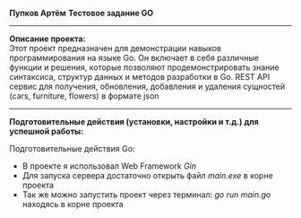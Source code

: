 __Пупков Артём__
__Тестовое задание GO__

---

__Описание проекта:__  
Этот проект предназначен для демонстрации навыков программирования на языке Go. Он включает в себя различные функции и решения, которые позволяют продемонстрировать знание синтаксиса, структур данных и методов разработки в Go.
REST API сервис для получения, обновления, добавления и удаления сущностей (cars, furniture, flowers) в формате json 

---

__Подготовительные действия (установки, настройки и т.д.) для успешной работы:__  

  Подготовительные действия Go:
   - В проекте я использовал Web Framework _Gin_
   - Для запуска сервера достаточно открыть файл _main.exe_ в корне проекта
   - Так же можно запустить проект через терминал: _go run main.go_ находясь в корне проекта 
